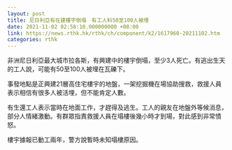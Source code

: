 ```yaml
---
layout: post
title: 尼日利亞有在建樓宇倒塌　有工人料50至100人被埋
date: 2021-11-02 02:58:10.000000000 +08:00
link: https://news.rthk.hk/rthk/ch/component/k2/1617960-20211102.htm
categories: rthk
---
```


非洲尼日利亞最大城市拉各斯，有興建中的樓宇倒塌，至少3人死亡。有逃出生天的工人說，可能有50至100人被埋在瓦礫下。

事發地點是正興建21層高住宅樓宇的地盤，一架挖掘機在場協助搜救，救援人員表示相信有很多人被活埋，但不能肯定人數。

有生還工人表示當時在地面工作，才趕得及逃生。工人的親友在地盤外等候消息，部分人情緒激動。有群眾指責救援人員在塌樓後幾小時才到場，對此感到非常憤怒。

樓宇據報已動工兩年，警方說暫時未知塌樓原因。
